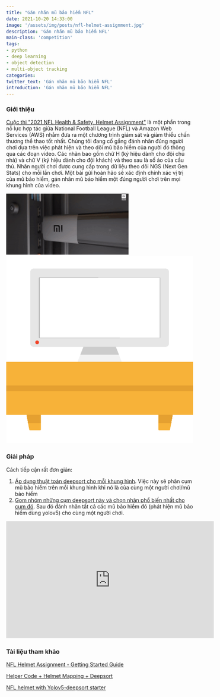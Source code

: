 ```yaml
---
title: "Gán nhãn mũ bảo hiểm NFL"
date: 2021-10-20 14:33:00
image: '/assets/img/posts/nfl-helmet-assignment.jpg'
description: 'Gán nhãn mũ bảo hiểm NFL'
main-class: 'competition'
tags:
- python
- deep learning
- object detection
- multi-object tracking
categories:
twitter_text: 'Gán nhãn mũ bảo hiểm NFL'
introduction: 'Gán nhãn mũ bảo hiểm NFL'
---
```


### Giới thiệu
[Cuộc thi "2021 NFL Health & Safety, Helmet Assignment"](https://www.kaggle.com/c/nfl-health-and-safety-helmet-assignment) là một phần trong nỗ lực hợp tác giữa National Football League (NFL) và Amazon Web Services (AWS) nhằm đưa ra một chương trình giám sát và giảm thiểu chấn thương thể thao tốt nhất. Chúng tôi đang cố gắng đánh nhãn đúng người chơi dựa trên việc phát hiện và theo dõi mũ bảo hiểm của người đó thông qua các đoạn video. Các nhãn bao gồm chữ H (ký hiệu dành cho đội chủ nhà) và chữ V (ký hiệu dành cho đội khách) và theo sau là số áo của cầu thủ. Nhãn người chơi được cung cấp trong dữ liệu theo dõi NGS (Next Gen Stats) cho mỗi lần chơi. Một bài gửi hoàn hảo sẽ xác định chính xác vị trị của mũ bảo hiểm, gán nhãn mũ bảo hiểm một đúng người chơi trên mọi khung hình của video.

<div>
<div class="screen-tv">
<a class="image-link" href="https://pwieu.com/v2/click-bOPZ7-xdG1Kp-MjDGZ-0b579e72?tl=1&url=https%3A%2F%2Fshopee.vn%2Fp-i.299252.7841386023"><img src="/assets/img/ads/xiaomi-tv-stick.gif"></a>
</div>
<img class="cabinet-img" src="/assets/img/cabinet-tv.png">
</div>

### Giải pháp
Cách tiếp cận rất đơn giản:
1. [Áp dụng thuật toán deepsort cho mỗi khung hình](https://www.kaggle.com/duythanhng/nfl-helmet-with-yolov5-deepsort-starter). Việc này sẽ phân cụm mũ bảo hiểm trên mỗi khung hình khi nó là của cùng một người chơi/mũ bảo hiểm
2. [Gom nhóm những cụm deepsort này và chọn nhãn phổ biến nhất cho cụm đó](https://www.kaggle.com/duythanhng/nfl-yolov5-deepsort-pytorch-guide). Sau đó đánh nhãn tất cả các mũ bảo hiểm đó (phát hiện mũ bảo hiểm dùng yolov5) cho cùng một người chơi.

<iframe width="560" height="315" src="https://www.youtube.com/embed/TofMADTFkjI" title="YouTube video player" frameborder="0" allow="accelerometer; autoplay; clipboard-write; encrypted-media; gyroscope; picture-in-picture" allowfullscreen></iframe>

### Tài liệu tham khảo
[NFL Helmet Assignment - Getting Started Guide](https://www.kaggle.com/robikscube/nfl-helmet-assignment-getting-started-guide)

[Helper Code + Helmet Mapping + Deepsort](https://www.kaggle.com/robikscube/helper-code-helmet-mapping-deepsort)

[NFL helmet with Yolov5-deepsort starter](https://www.kaggle.com/s903124/nfl-helmet-with-yolov5-deepsort-starter)